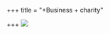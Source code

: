 +++
title = "+Business + charity"

+++
  ![](http://upload.wikimedia.org/wikipedia/commons/f/f4/JNTata.jpg)  
